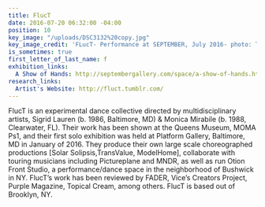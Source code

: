 ```yaml
---
title: FlucT
date: 2016-07-20 06:32:00 -04:00
position: 10
key_image: "/uploads/DSC3132%20copy.jpg"
key_image_credit: 'FLucT- Performance at SEPTEMBER, July 2016- photo: Tomm Roeschlein'
is_sometimes: true
first_letter_of_last_name: f
exhibition_links:
  A Show of Hands: http://septembergallery.com/space/a-show-of-hands.html
research_links:
  Artist's Website: http://fluct.tumblr.com/
---
```


FlucT is an experimental dance collective directed by multidisciplinary artists, Sigrid Lauren (b. 1986, Baltimore, MD) & Monica Mirabile (b. 1988, Clearwater, FL). Their work has been shown at the Queens Museum, MOMA Ps1, and their first solo exhibition was held at Platform Gallery, Baltimore, MD in January of 2016. They produce their own large scale choreographed productions [Solar Solipsis,TransValue, ModelHome], collaborate with touring musicians including Pictureplane and MNDR, as well as run Otion Front Studio, a performance/dance space in the neighborhood of Bushwick in NY. FlucT’s work has been reviewed by FADER, Vice’s Creators Project, Purple Magazine, Topical Cream, among others. FlucT is based out of Brooklyn, NY. 